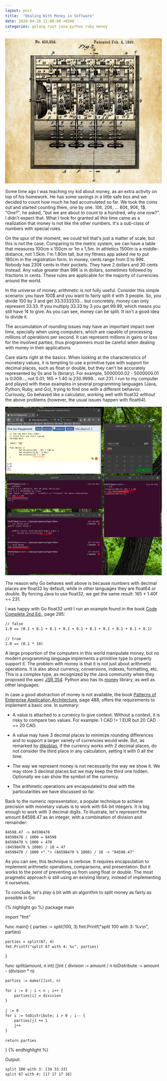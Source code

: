```yaml
---
layout: post
title:  "Dealing With Money in Software"
date: 2020-04-28 12:00:00 +0200
categories: golang rust java python ruby money
---
```


![Dealing With Money](/images/posts/dealing-with-money.png)

Some time ago I was teaching my kid about money, as an extra activity on top of his homework. He has some savings in a little safe box and we decided to count how much he had accumulated so far. We took the coins out and started counting them, one by one. 10¢, 20¢, ... 80¢, 90¢, 1$. "One?", he asked, "but we are about to count to a hundred, why one now?". I didn't expect that. What I took for granted all this time came as a realization that money is not like the other numbers. It's a sub-class of numbers with special rules.

<!-- more -->

On the spur of the moment, we could tell that's just a matter of scale, but this is not the case. Comparing to the metric system, we can have a table that measures 100cm x 150cm or 1m x 1,5m. In athletics 1500m is a middle-distance, not 1.5km. I'm 1.80m tall, but my fitness app asked me to put 180cm in the registration form. In money, cents range from 0 to 99¢. Nobody has 230¢ cents in their pockets. They have 2 dollars and 30 cents instead. Any value greater than 99¢ is in dollars, sometimes followed by fractions in cents. These rules are applicable for the majority of currencies around the world.

In the universe of money, arithmetic is not fully useful. Consider this simple scenario: you have 100$ and you want to fairly split it with 3 people. So, you divide 100 by 3 and get 33.3333333... but concretely, money can only represent 33.33. If you multiply 33.33 by 3 you get 99.99, which means you still have 1¢ to give. As you can see, money can be split. It isn't a good idea to divide it.

The accumulation of rounding issues may have an important impact over time, specially when using computers, which are capable of processing millions of operations per second. It can represent millions in gains or loss for the involved parties, thus programmers must be careful when dealing with money in their applications.

Care starts right at the basics. When looking at the characteristics of monetary values, it is tempting to use a primitive type with support for decimal places, such as float or double, but they can't be accurately represented by 0s and 1s (binary). For example, 5000000.02 - 5000000.01 is 0.009..., not 0.01; 165 * 1.40 is 230.9999... not 231. I run to my computer and played with these examples in several programming languages (Java, Python, Ruby, and Go), trying to find one with a different behavior. Curiously, Go behaved like a calculator, working well with float32 without the above problems (however, the usual issues happen with float64).

![Tin Can Telephone](/images/posts/float-rounding-go-other-lang.png)

The reason why Go behaves well above is because numbers with decimal places are float32 by default, while in other languages they are float64 or double. By forcing Java to use float32, we get the same result: 165 * 1.40f == 231.

I was happy with Go float32 until I run an example found in the book [Code Complete 2nd Ed.][code-complete], page 295:

    // false
    1.0 == (0.1 + 0.1 + 0.1 + 0.1 + 0.1 + 0.1 + 0.1 + 0.1 + 0.1 + 0.1)

    // true
    1.0 == (0.1 * 10)

A large proportion of the computers in this world manipulate money, but no modern programming language implements a primitive type to properly support it. The problem with money is that it is not just about arithmetic operations. It is also about currency, conversions, indexes, formatting, etc. This is a complex type, as recognized by the Java community when they proposed the spec [JSR 354]. Python also has its [money] library, as well as other languages.

In case a good abstraction of money is not available, the book [Patterns of Enterprise Application Architecture][pattern-enterprise-application], page 488, offers the requirements to implement a basic one. In summary:

 - A value is attached to a currency to give context. Without a context, it is risky to compare two values. For example: 1 CAD != 1 EUR but 20 CAD == 20 CAD.

 - A value may have 3 decimal places to minimize rounding differences and to support a larger variety of currencies would wide. But, as remarked by [@koblas], if the currency works with 2 decimal places, do not consider the third place in any calculation, setting it with 0 all the time.

 - The way we represent money is not necessarily the way we show it. We may store 3 decimal places but we may keep the third one hidden. Optionally we can show the symbol of the currency.

 - The arithmetic operations are encapsulated to deal with the particularities we have discussed so far.

Back to the numeric representation, a popular technique to achieve precision with monetary values is to work with 64-bit integers. It is big enough to work with 3 decimal digits. To illustrate, let's represent the amount 84598.47 as an integer, with a combination of division and remainder:

    84598.47 -> 84598470
    84598470 / 1000 = 84598
    84598470 % 1000 = 470
    (84598470 % 1000) / 10 = 47
    84598470 / 1000 +"."+ (84598470 % 1000) / 10 -> "84598.47"

As you can see, this technique is verbose. It requires encapsulation to implement arithmetic operations, comparisons, and presentation. But it works to the point of preventing us from using float or double. The most pragmatic approach is still using an existing library, instead of implementing it ourselves.

To conclude, let's play a bit with an algorithm to split money as fairly as possible in Go:

{% highlight go %}
package main

import "fmt"

func main() {
    parties := split(100, 3)
    fmt.Printf("split 100 with 3: %v\n", parties)

    parties = split(67, 4)
    fmt.Printf("split 67 with 4: %v", parties)
}

func split(amount, n int) []int {
    division := amount / n
    toDistribute := amount - (division * n)

    parties := make([]int, n)

    for i := 0 ; i < n ; i++ {
        parties[i] = division
    }

    j := 0
    for i := toDistribute; i > 0 ; i-- {
        parties[j] += 1
        j++
    }

    return parties
}
{% endhighlight %}

Output:

    split 100 with 3: [34 33 33]
    split 67 with 4: [17 17 17 16]

[code-complete]: https://amzn.to/3eYyu1G
[JSR 354]: https://javamoney.github.io/api.html
[money]: https://pypi.org/project/money/
[pattern-enterprise-application]: https://amzn.to/3cY0iRI
[@koblas]: https://twitter.com/koblas
